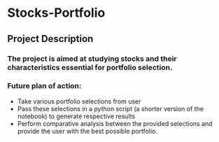 # Stocks-Portfolio

## Project Description

### The project is aimed at studying stocks and their characteristics essential for portfolio selection.
### Future plan of action:
- Take various portfolio selections from user
- Pass these selections in a python script (a shorter version of the notebook) to generate respective results
- Perform comparative analysis between the provided selections and provide the user with the best possible portfolio.
